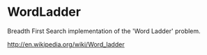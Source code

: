 # WordLadder

Breadth First Search implementation of the 'Word Ladder' problem.

http://en.wikipedia.org/wiki/Word_ladder
